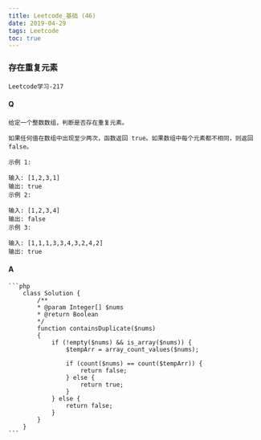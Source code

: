 ```yaml
---
title: Leetcode_基础 (46)
date: 2019-04-29
tags: Leetcode
toc: true
---
```


### 存在重复元素
    Leetcode学习-217

<!-- more -->

#### Q
    给定一个整数数组，判断是否存在重复元素。

    如果任何值在数组中出现至少两次，函数返回 true。如果数组中每个元素都不相同，则返回 false。

    示例 1:

    输入: [1,2,3,1]
    输出: true
    示例 2:

    输入: [1,2,3,4]
    输出: false
    示例 3:

    输入: [1,1,1,3,3,4,3,2,4,2]
    输出: true

#### A
    ```php
        class Solution {
            /**
            * @param Integer[] $nums
            * @return Boolean
            */
            function containsDuplicate($nums) 
            {
                if (!empty($nums) && is_array($nums)) {
                    $tempArr = array_count_values($nums);
                    
                    if (count($nums) == count($tempArr)) {
                        return false;
                    } else {
                        return true;
                    }
                } else {
                    return false;
                }
            }
        }
    ```
